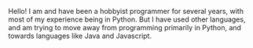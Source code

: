 Hello! I am and have been a hobbyist programmer	for several years, with most of my experience being in Python. But I have used other languages, and am trying to move away from programming primarily in Python, and towards languages like Java and Javascript.
